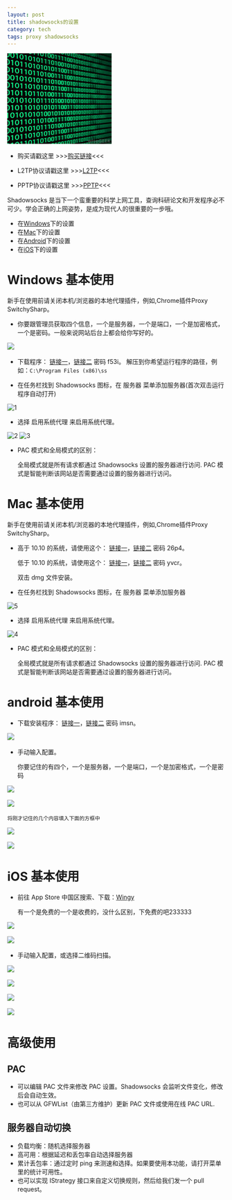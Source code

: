 ```yaml
---
layout: post
title: shadowsocks的设置
category: tech
tags: proxy shadowsocks
---
```

![](/assets/img/proxy.jpg)

* 购买请戳这里 >>>[购买链接](http://wechat.kelu.org/charge)<<<
  
* L2TP协议请戳这里  >>>[L2TP](/tech/2017/03/15/L2TP-VPN-setting.html)<<<

* PPTP协议请戳这里  >>>[PPTP](/tech/2015/02/14/PPTP-VPN-setting.html)<<<

Shadowsocks 是当下一个蛮重要的科学上网工具，查询科研论文和开发程序必不可少。学会正确的上网姿势，是成为现代人的很重要的一步哦。

* 在[Windows](#windows)下的设置
* 在[Mac](#mac)下的设置
* 在[Android](#android)下的设置
* 在[iOS](#iOS)下的设置


<span id="windows"></span>

# Windows 基本使用

新手在使用前请关闭本机/浏览器的本地代理插件，例如,Chrome插件Proxy SwitchySharp。

* 你要跟管理员获取四个信息，一个是服务器，一个是端口，一个是加密格式，一个是密码。一般来说网站后台上都会给你写好的。

[![](http://7vigrt.com1.z0.glb.clouddn.com/blog/pic/201705/QQ20170503001203.png)](http://wechat.kelu.org/dashboard)

* 下载程序： [链接一][ss_w]，[链接二][ss_w_baidu] 密码 f53i。 解压到你希望运行程序的路径，例如：`C:\Program Files (x86)\ss`

* 在任务栏找到 Shadowsocks 图标，在 服务器 菜单添加服务器(首次双击运行程序自动打开)

![1](http://7vigrt.com1.z0.glb.clouddn.com/blog/pic/201701/20170108223605.png)

* 选择 启用系统代理 来启用系统代理。

![2](http://7vigrt.com1.z0.glb.clouddn.com/blog/pic/201701/20170108223622.png)
![3](http://7vigrt.com1.z0.glb.clouddn.com/blog/pic/201701/20170108223615.png)

* PAC 模式和全局模式的区别：

    全局模式就是所有请求都通过 Shadowsocks 设置的服务器进行访问.
PAC 模式是智能判断该网站是否需要通过设置的服务器进行访问。

<span id="mac"></span>

# Mac 基本使用

新手在使用前请关闭本机/浏览器的本地代理插件，例如,Chrome插件Proxy SwitchySharp。

*  高于 10.10 的系统，请使用这个： [链接一][ss_x]，[链接二][ss_x_baidu] 密码 26p4。

    低于 10.10 的系统，请使用这个： [链接一][ss_x2]，[链接二][ss_x2_baidu] 密码 yvcr。
    
    双击 dmg 文件安装。

* 在任务栏找到 Shadowsocks 图标，在 服务器 菜单添加服务器

![5](http://7vigrt.com1.z0.glb.clouddn.com/blog/pic/201701/D28973C0-7E48-46BC-997F-6470261382C1.png)

* 选择 启用系统代理 来启用系统代理。

![4](http://7vigrt.com1.z0.glb.clouddn.com/blog/pic/201701/4BFA4DCB-563A-453B-A4C7-942B25E85858.png)

* PAC 模式和全局模式的区别：

    全局模式就是所有请求都通过 Shadowsocks 设置的服务器进行访问.
PAC 模式是智能判断该网站是否需要通过设置的服务器进行访问。

<span id="android"></span>

# android 基本使用

* 下载安装程序： [链接一][ss_a]，[链接二][ss_a_baidu] 密码 imsn。

![](http://7vigrt.com1.z0.glb.clouddn.com/blog/pic/201705/20170502195710.jpg)

* 手动输入配置。

	你要记住的有四个，一个是服务器，一个是端口，一个是加密格式，一个是密码

[![](http://7vigrt.com1.z0.glb.clouddn.com/blog/pic/201705/QQ20170503001203.png)](http://wechat.kelu.org/dashboard)

![](http://7vigrt.com1.z0.glb.clouddn.com/blog/pic/201705/20170502195748.jpg)

	将刚才记住的几个内容填入下面的方框中

![](http://7vigrt.com1.z0.glb.clouddn.com/blog/pic/201705/20170502195832.jpg)

![](http://7vigrt.com1.z0.glb.clouddn.com/blog/pic/201705/20170502200022.jpg)

<span id="iOS"></span>

# iOS 基本使用

* 前往 App Store 中国区搜索、下载：[Wingy][ss_i]

    有一个是免费的一个是收费的，没什么区别，下免费的吧233333

![](http://7vigrt.com1.z0.glb.clouddn.com/blog/pic/201705/20170502173508.jpg)

![](http://7vigrt.com1.z0.glb.clouddn.com/blog/pic/201705/20170502194435.jpg)

* 手动输入配置，或选择二维码扫描。

[![](http://7vigrt.com1.z0.glb.clouddn.com/blog/pic/201705/QQ20170503001203.png)](http://wechat.kelu.org/dashboard)

![](http://7vigrt.com1.z0.glb.clouddn.com/blog/pic/201705/20170502194509.jpg)

![](http://7vigrt.com1.z0.glb.clouddn.com/blog/pic/201705/20170502194723.jpg)

![](http://7vigrt.com1.z0.glb.clouddn.com/blog/pic/201705/20170502194757.jpg)

# 高级使用

## PAC
* 可以编辑 PAC 文件来修改 PAC 设置。Shadowsocks 会监听文件变化，修改后会自动生效。
* 也可以从 GFWList（由第三方维护）更新 PAC 文件或使用在线 PAC URL.

## 服务器自动切换

* 负载均衡：随机选择服务器
* 高可用：根据延迟和丢包率自动选择服务器
* 累计丢包率：通过定时 ping 来测速和选择。如果要使用本功能，请打开菜单里的统计可用性。
* 也可以实现 IStrategy 接口来自定义切换规则，然后给我们发一个 pull request。

[ss_w]: http://wechat.kelu.org/download/kelussW.zip
[ss_x]: http://wechat.kelu.org/download/kelussX.zip
[ss_x2]: http://wechat.kelu.org/download/kelussX2.zip
[ss_a]: http://wechat.kelu.org/download/kelussA.zip
[ss_i]: https://appsto.re/cn/19xBeb.i
[ss_w_baidu]: http://pan.baidu.com/s/1bFnQWm 
[ss_x_baidu]: http://pan.baidu.com/s/1dENVlAT
[ss_x2_baidu]: http://pan.baidu.com/s/1geFMUpP
[ss_a_baidu]: https://pan.baidu.com/s/1i5qXrc5

